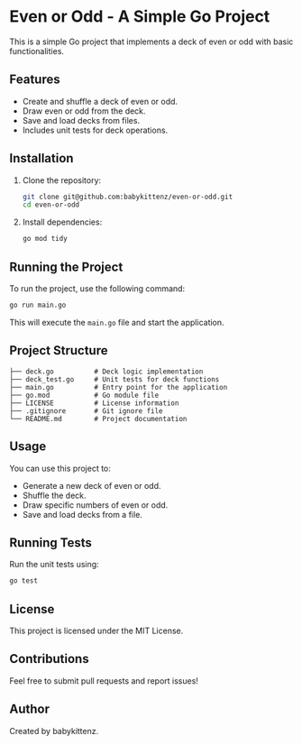 # Even or Odd - A Simple Go Project

This is a simple Go project that implements a deck of even or odd with basic functionalities.

## Features

- Create and shuffle a deck of even or odd.
- Draw even or odd from the deck.
- Save and load decks from files.
- Includes unit tests for deck operations.

## Installation

1. Clone the repository:
   ```sh
   git clone git@github.com:babykittenz/even-or-odd.git
   cd even-or-odd
   ```
2. Install dependencies:
   ```sh
   go mod tidy
   ```

## Running the Project

To run the project, use the following command:

```sh
go run main.go
```

This will execute the `main.go` file and start the application.

## Project Structure

```
├── deck.go          # Deck logic implementation
├── deck_test.go     # Unit tests for deck functions
├── main.go          # Entry point for the application
├── go.mod           # Go module file
├── LICENSE          # License information
├── .gitignore       # Git ignore file
└── README.md        # Project documentation
```

## Usage

You can use this project to:

- Generate a new deck of even or odd.
- Shuffle the deck.
- Draw specific numbers of even or odd.
- Save and load decks from a file.

## Running Tests

Run the unit tests using:

```sh
go test
```

## License

This project is licensed under the MIT License.

## Contributions

Feel free to submit pull requests and report issues!

## Author

Created by babykittenz.
